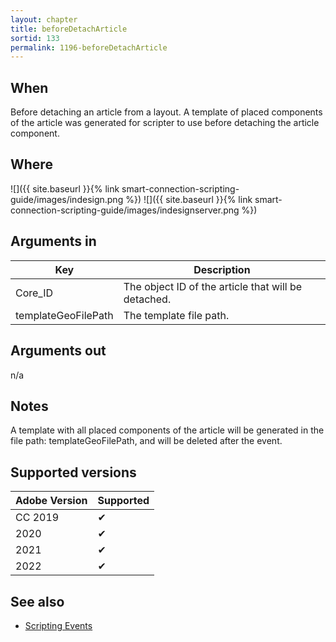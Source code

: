 ```yaml
---
layout: chapter
title: beforeDetachArticle
sortid: 133
permalink: 1196-beforeDetachArticle
---
```


## When

Before detaching an article from a layout. A template of placed components of the article was generated
for scripter to use before detaching the article component.

## Where

![]({{ site.baseurl }}{% link smart-connection-scripting-guide/images/indesign.png %}) ![]({{ site.baseurl }}{% link smart-connection-scripting-guide/images/indesignserver.png %})

## Arguments in

|Key |Description|
|----|-----------|
|Core_ID |The object ID of the article that will be detached.|
|templateGeoFilePath |The template file path.|

## Arguments out

n/a

## Notes

A template with all placed components of the article will be generated in the file path: templateGeoFilePath, and will be deleted after the event.

## Supported versions

| Adobe Version | Supported |
|---------------|-----------|
| CC 2019       | ✔         |
| 2020          | ✔         |
| 2021          | ✔         |
| 2022          | ✔         |

## See also

* [Scripting Events](./index.md)